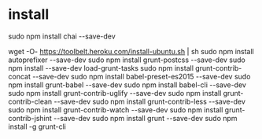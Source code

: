 # install

sudo npm install chai --save-dev


wget -O- https://toolbelt.heroku.com/install-ubuntu.sh | sh
sudo npm install autoprefixer --save-dev
sudo npm install grunt-postcss --save-dev
sudo npm install --save-dev load-grunt-tasks
sudo npm install grunt-contrib-concat --save-dev
sudo npm install babel-preset-es2015 --save-dev
sudo npm install grunt-babel --save-dev
sudo npm install babel-cli --save-dev
sudo npm install grunt-contrib-uglify --save-dev
sudo npm install grunt-contrib-clean --save-dev
sudo npm install grunt-contrib-less --save-dev
sudo npm install grunt-contrib-watch --save-dev
sudo npm install grunt-contrib-jshint --save-dev
sudo npm install grunt --save-dev
sudo npm install -g grunt-cli
